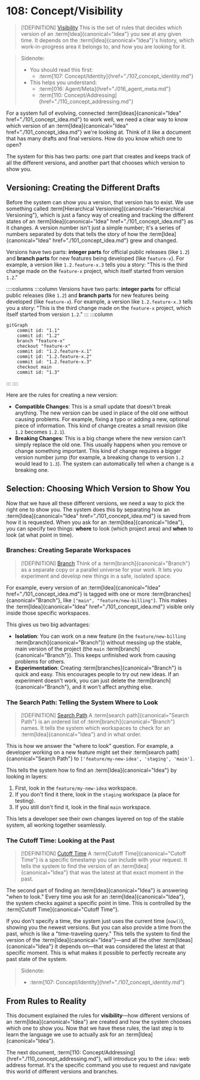 # 108: Concept/Visibility

> [!DEFINITION] [Visibility](./000_glossary.md)
> This is the set of rules that decides which version of an :term[Idea]{canonical="Idea"} you see at any given time. It depends on the :term[Idea]{canonical="Idea"}'s history, which work-in-progress area it belongs to, and how you are looking for it.

> Sidenote:
> - You should read this first:
>   - :term[107: Concept/Identity]{href="./107_concept_identity.md"}
> - This helps you understand:
>   - :term[016: Agent/Meta]{href="./016_agent_meta.md"}
>   - :term[110: Concept/Addressing]{href="./110_concept_addressing.md"}

For a system full of evolving, connected :term[Ideas]{canonical="Idea" href="./101_concept_idea.md"} to work well, we need a clear way to know which version of an :term[Idea]{canonical="Idea" href="./101_concept_idea.md"} we're looking at. Think of it like a document that has many drafts and final versions. How do you know which one to open?

The system for this has two parts: one part that creates and keeps track of all the different versions, and another part that chooses which version to show you.

## Versioning: Creating the Different Drafts

Before the system can show you a version, that version has to exist. We use something called :term[Hierarchical Versioning]{canonical="Hierarchical Versioning"}, which is just a fancy way of creating and tracking the different states of an :term[Idea]{canonical="Idea" href="./101_concept_idea.md"} as it changes. A version number isn't just a simple number; it's a series of numbers separated by dots that tells the story of how the :term[Idea]{canonical="Idea" href="./101_concept_idea.md"} grew and changed.

Versions have two parts: **integer parts** for official public releases (like `1.2`) and **branch parts** for new features being developed (like `feature-x`). For example, a version like `1.2.feature-x.3` tells you a story: "This is the third change made on the `feature-x` project, which itself started from version `1.2`."

::::columns
:::column
Versions have two parts: **integer parts** for official public releases (like `1.2`) and **branch parts** for new features being developed (like `feature-x`). For example, a version like `1.2.feature-x.3` tells you a story: "This is the third change made on the `feature-x` project, which itself started from version `1.2`."
:::
:::column

```mermaid
gitGraph
    commit id: "1.1"
    commit id: "1.2"
    branch "feature-x"
    checkout "feature-x"
    commit id: "1.2.feature-x.1"
    commit id: "1.2.feature-x.2"
    commit id: "1.2.feature-x.3"
    checkout main
    commit id: "1.3"
```

:::
::::

Here are the rules for creating a new version:

- **Compatible Changes**: This is a small update that doesn't break anything. The new version can be used in place of the old one without causing problems. For example, fixing a typo or adding a new, optional piece of information. This kind of change creates a small revision (like `1.2` becomes `1.2.1`).
- **Breaking Changes**: This is a big change where the new version can't simply replace the old one. This usually happens when you remove or change something important. This kind of change requires a bigger version number jump (for example, a breaking change to version `1.2` would lead to `1.3`). The system can automatically tell when a change is a breaking one.

## Selection: Choosing Which Version to Show You

Now that we have all these different versions, we need a way to pick the right one to show you. The system does this by separating how an :term[Idea]{canonical="Idea" href="./101_concept_idea.md"} is saved from how it is requested. When you ask for an :term[Idea]{canonical="Idea"}, you can specify two things: **where** to look (which project area) and **when** to look (at what point in time).

### Branches: Creating Separate Workspaces

> [!DEFINITION] [Branch](./000_glossary.md)
> Think of a :term[branch]{canonical="Branch"} as a separate copy or a parallel universe for your work. It lets you experiment and develop new things in a safe, isolated space.

For example, every version of an :term[Idea]{canonical="Idea" href="./101_concept_idea.md"} is tagged with one or more :term[branches]{canonical="Branch"}, like `["main", "feature/new-billing"]`. This makes the :term[Idea]{canonical="Idea" href="./101_concept_idea.md"} visible only inside those specific workspaces.

This gives us two big advantages:

- **Isolation**: You can work on a new feature (in the `feature/new-billing` :term[branch]{canonical="Branch"}) without messing up the stable, main version of the project (the `main` :term[branch]{canonical="Branch"}). This keeps unfinished work from causing problems for others.
- **Experimentation**: Creating :term[branches]{canonical="Branch"} is quick and easy. This encourages people to try out new ideas. If an experiment doesn't work, you can just delete the :term[branch]{canonical="Branch"}, and it won't affect anything else.

### The Search Path: Telling the System Where to Look

> [!DEFINITION] [Search Path](./000_glossary.md)
> A :term[search path]{canonical="Search Path"} is an ordered list of :term[branch]{canonical="Branch"} names. It tells the system which workspaces to check for an :term[Idea]{canonical="Idea"} and in what order.

This is how we answer the "where to look" question. For example, a developer working on a new feature might set their :term[search path]{canonical="Search Path"} to `['feature/my-new-idea', 'staging', 'main']`.

This tells the system how to find an :term[Idea]{canonical="Idea"} by looking in layers:

1.  First, look in the `feature/my-new-idea` workspace.
2.  If you don't find it there, look in the `staging` workspace (a place for testing).
3.  If you still don't find it, look in the final `main` workspace.

This lets a developer see their own changes layered on top of the stable system, all working together seamlessly.

### The Cutoff Time: Looking at the Past

> [!DEFINITION] [Cutoff Time](./000_glossary.md)
> A :term[Cutoff Time]{canonical="Cutoff Time"} is a specific timestamp you can include with your request. It tells the system to find the version of an :term[Idea]{canonical="Idea"} that was the latest at that exact moment in the past.

The second part of finding an :term[Idea]{canonical="Idea"} is answering "when to look." Every time you ask for an :term[Idea]{canonical="Idea"}, the system checks against a specific point in time. This is controlled by the :term[Cutoff Time]{canonical="Cutoff Time"}.

If you don't specify a time, the system just uses the current time (`now()`), showing you the newest versions. But you can also provide a time from the past, which is like a "time-traveling query." This tells the system to find the version of the :term[Idea]{canonical="Idea"}—and all the other :term[Ideas]{canonical="Idea"} it depends on—that was considered the latest at that specific moment. This is what makes it possible to perfectly recreate any past state of the system.

> Sidenote:
> - :term[107: Concept/Identity]{href="./107_concept_identity.md"}

## From Rules to Reality

This document explained the rules for **visibility**—how different versions of an :term[Idea]{canonical="Idea"} are created and how the system chooses which one to show you. Now that we have these rules, the last step is to learn the language we use to actually ask for an :term[Idea]{canonical="Idea"}.

The next document, :term[110: Concept/Addressing]{href="./110_concept_addressing.md"}, will introduce you to the `idea:` web address format. It's the specific command you use to request and navigate this world of different versions and branches.